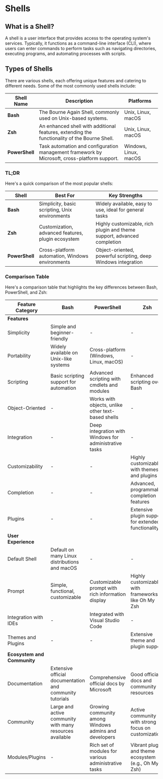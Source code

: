 # Shells

## What is a Shell?

A shell is a user interface that provides access to the operating system's
services. Typically, it functions as a command-line interface (CLI), where
users can enter commands to perform tasks such as navigating directories,
executing programs, and automating processes with scripts.

## Types of Shells

There are various shells, each offering unique features and catering to
different needs. Some of the most commonly used shells include:

| Shell Name     | Description                                                                                  | Platforms             |
| -------------- | -------------------------------------------------------------------------------------------- | --------------------- |
| **Bash**       | The Bourne Again Shell, commonly used on Unix-based systems.                                 | Unix, Linux, macOS    |
| **Zsh**        | An enhanced shell with additional features, extending the functionality of the Bourne Shell. | Unix, Linux, macOS    |
| **PowerShell** | Task automation and configuration management framework by Microsoft, cross-platform support. | Windows, Linux, macOS |

### TL;DR

Here's a quick comparison of the most popular shells:

| Shell       | Best For                                      | Key Strengths                                                      |
|-------------|----------------------------------------------|--------------------------------------------------------------------|
| **Bash**    | Simplicity, basic scripting, Unix environments | Widely available, easy to use, ideal for general tasks             |
| **Zsh**     | Customization, advanced features, plugin ecosystem | Highly customizable, rich plugin and theme support, advanced completion |
| **PowerShell** | Cross-platform automation, Windows environments | Object-oriented, powerful scripting, deep Windows integration      |

### Comparison Table

Here's a comparison table that highlights the key differences between Bash, PowerShell, and Zsh:

| Feature Category          | Bash                                                       | PowerShell                                                       | Zsh                                                     |
|---------------------------|------------------------------------------------------------|------------------------------------------------------------------|---------------------------------------------------------|
| **Features**              |                                                            |                                                                  |                                                         |
| Simplicity                | Simple and beginner-friendly                               | -                                                                | -                                                       |
| Portability               | Widely available on Unix-like systems                      | Cross-platform (Windows, Linux, macOS)                           | -                                                       |
| Scripting                 | Basic scripting support for automation                     | Advanced scripting with cmdlets and modules                      | Enhanced scripting over Bash                            |
| Object-Oriented           | -                                                          | Works with objects, unlike other text-based shells               | -                                                       |
| Integration               | -                                                          | Deep integration with Windows for administrative tasks           | -                                                       |
| Customizability           | -                                                          | -                                                                | Highly customizable with themes and plugins             |
| Completion                | -                                                          | -                                                                | Advanced, programmable completion features              |
| Plugins                   | -                                                          | -                                                                | Extensive plugin support for extended functionality     |
| **User Experience**       |                                                            |                                                                  |                                                         |
| Default Shell             | Default on many Linux distributions and macOS              | -                                                                | -                                                       |
| Prompt                    | Simple, functional, customizable                           | Customizable prompt with rich information display                | Highly customizable with frameworks like Oh My Zsh      |
| Integration with IDEs     | -                                                          | Integrated with Visual Studio Code                               | -                                                       |
| Themes and Plugins        | -                                                          | -                                                                | Extensive theme and plugin support                      |
| **Ecosystem and Community** |                                                         |                                                                  |                                                         |
| Documentation             | Extensive official documentation and community tutorials   | Comprehensive official docs by Microsoft                         | Good official docs and community resources              |
| Community                 | Large and active community with many resources available   | Growing community among Windows admins and developers            | Active community with strong focus on customization     |
| Modules/Plugins           | -                                                          | Rich set of modules for various administrative tasks             | Vibrant plugin and theme ecosystem (e.g., Oh My Zsh)    |
